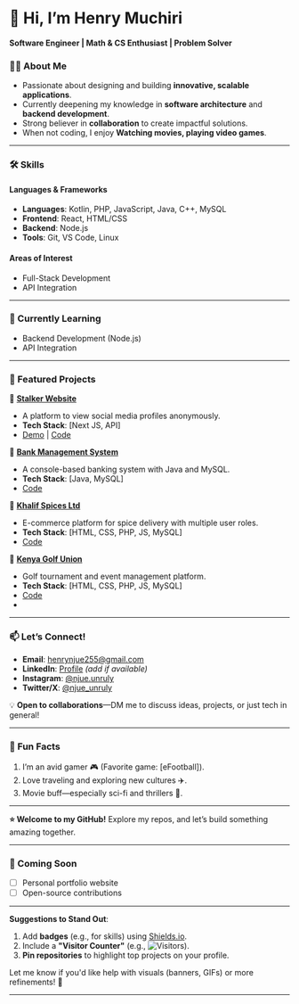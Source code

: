 # 👋 Hi, I’m Henry Muchiri  
**Software Engineer | Math & CS Enthusiast | Problem Solver**  

### 👨‍💻 About Me  
- Passionate about designing and building **innovative, scalable applications**.  
- Currently deepening my knowledge in **software architecture** and **backend development**.  
- Strong believer in **collaboration** to create impactful solutions.  
- When not coding, I enjoy **Watching movies, playing video games**.  

---

### 🛠️ Skills  
#### Languages & Frameworks  
- **Languages**: Kotlin, PHP, JavaScript, Java, C++, MySQL  
- **Frontend**: React, HTML/CSS  
- **Backend**: Node.js  
- **Tools**: Git, VS Code, Linux  

#### Areas of Interest  
- Full-Stack Development  
- API Integration  

---

### 🌱 Currently Learning  
- Backend Development (Node.js)  
- API Integration  

---

### 💼 Featured Projects  

🔹 **[Stalker Website](https://stalker-sable.vercel.app/)**  
   - A platform to view social media profiles anonymously.  
   - **Tech Stack**: [Next JS, API]  
   - [Demo](https://stalker-sable.vercel.app/) | [Code](https://github.com/henry2547/stalker)  

🔹 **[Bank Management System](https://github.com/henry2547/BankManagementSystem)**  
   - A console-based banking system with Java and MySQL.  
   - **Tech Stack**: [Java, MySQL]  
   - [Code](https://github.com/henry2547/BankManagementSystem)  

🔹 **[Khalif Spices Ltd](https://github.com/henry2547/khalif)**  
   - E-commerce platform for spice delivery with multiple user roles.  
   - **Tech Stack**: [HTML, CSS, PHP, JS, MySQL]    
   - [Code](https://github.com/henry2547/khalif)  

🔹 **[Kenya Golf Union](https://github.com/henry2547/kgu)**  
   - Golf tournament and event management platform.  
   - **Tech Stack**: [HTML, CSS, PHP, JS, MySQL]  
   - [Code](https://github.com/henry2547/kgu)
   - 
---

### 📫 Let’s Connect!  
- **Email**: [henrynjue255@gmail.com](mailto:henrynjue255@gmail.com)  
- **LinkedIn**: [Profile](https://www.linkedin.com/in/njue-muchiri-5a7532360?utm_source=share&utm_campaign=share_via&utm_content=profile&utm_medium=android_app) *(add if available)*  
- **Instagram**: [@njue.unruly](https://instagram.com/njue.unruly)  
- **Twitter/X**: [@njue_unruly](https://twitter.com/njue_unruly)  

💡 **Open to collaborations**—DM me to discuss ideas, projects, or just tech in general!  

---

### 🎯 Fun Facts  
1. I’m an avid gamer 🎮 (Favorite game: [eFootball]).  
2. Love traveling and exploring new cultures ✈️.  
3. Movie buff—especially sci-fi and thrillers 🍿.  

---

**⭐ Welcome to my GitHub!** Explore my repos, and let’s build something amazing together.  

--- 

### 🔨 Coming Soon  
- [ ] Personal portfolio website  
- [ ] Open-source contributions  

---  

**Suggestions to Stand Out**:  
1. Add **badges** (e.g., for skills) using [Shields.io](https://shields.io/).  
2. Include a **"Visitor Counter"** (e.g., ![Visitors](https://visitor-badge.glitch.me/badge?page_id=henry2547.henry2547)).  
3. **Pin repositories** to highlight top projects on your profile.  

Let me know if you'd like help with visuals (banners, GIFs) or more refinements! 🚀  

---
